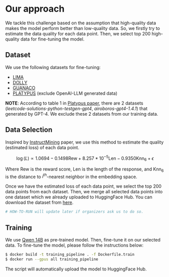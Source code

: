 # Our approach

We tackle this challenge based on the assumption that high-quality data makes the model perform better than low-quality data. So, we firstly try to estimate the data quality for each data point. Then, we select top 200 high-quality data for fine-tuning the model.

## Dataset

We use the following datasets for fine-tuning:

* [LIMA](https://huggingface.co/datasets/GAIR/lima)
* [DOLLY](https://huggingface.co/datasets/databricks/databricks-dolly-15k)
* [GUANACO](https://huggingface.co/datasets/timdettmers/openassistant-guanaco)
* [PLATYPUS](https://huggingface.co/datasets/garage-bAInd/Open-Platypus) (exclude OpenAI-LLM generated data)

**NOTE**: According to table 1 in [Platypus paper](https://arxiv.org/abs/2308.07317), there are 2 datasets (*leetcode-solutions-python-testgen-gpt4*, *airoboros-gpt4-1.4.1*) that generated by GPT-4. We exclude these 2 datasets from our training data.

## Data Selection

Inspired by [InstructMining](https://arxiv.org/abs/2307.06290) paper, we use this method to estimate the quality (estimated loss) of each data point. 

$$
\log(L) \propto 1.0694 - 0.1498\text{Rew} + 8.257 * 10^{-5}\text{Len} - 0.9350\text{Knn}_6 + \epsilon
$$

Where $\text{Rew}$ is the reward score, $\text{Len}$ is the length of the response, and $\text{Knn}_6$ is the distance to $i^{th}$-nearest neighbor in the embedding space. 

Once we have the estimated loss of each data point, we select the top 200 data points from each dataset. Then, we merge all selected data points into one dataset which we already uploaded to HuggingFace Hub. You can download the dataset from [here](https://huggingface.co/datasets/lingjoor/lingjoor-dataset).

```zsh
# HOW-TO-RUN will update later if organizers ask us to do so.
```

## Training

We use [Qwen 14B](https://huggingface.co/Qwen/Qwen-14B) as pre-trained model. Then, fine-tune it on our selected data. To fine-tune the model, please follow the instructions below:

```zsh
$ docker build -t training_pipeline . -f Dockerfile.train
$ docker run --gpus all training_pipeline 
```

The script will automatically upload the model to HuggingFace Hub. 
